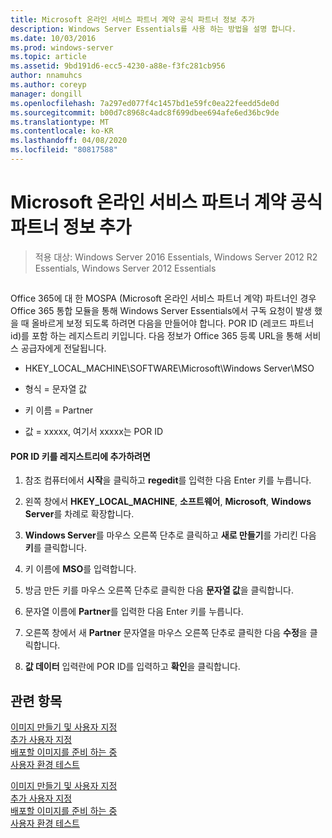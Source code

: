 ```yaml
---
title: Microsoft 온라인 서비스 파트너 계약 공식 파트너 정보 추가
description: Windows Server Essentials를 사용 하는 방법을 설명 합니다.
ms.date: 10/03/2016
ms.prod: windows-server
ms.topic: article
ms.assetid: 9bd191d6-ecc5-4230-a88e-f3fc281cb956
author: nnamuhcs
ms.author: coreyp
manager: dongill
ms.openlocfilehash: 7a297ed077f4c1457bd1e59fc0ea22feedd5de0d
ms.sourcegitcommit: b00d7c8968c4adc8f699dbee694afe6ed36bc9de
ms.translationtype: MT
ms.contentlocale: ko-KR
ms.lasthandoff: 04/08/2020
ms.locfileid: "80817588"
---
```

# <a name="add-microsoft-online-service-partner-agreement-partner-of-record-information"></a>Microsoft 온라인 서비스 파트너 계약 공식 파트너 정보 추가

>적용 대상: Windows Server 2016 Essentials, Windows Server 2012 R2 Essentials, Windows Server 2012 Essentials

##  <a name="BKMK_3rdLevelDomanNames"></a>   
 Office 365에 대 한 MOSPA (Microsoft 온라인 서비스 파트너 계약) 파트너인 경우 Office 365 통합 모듈을 통해 Windows Server Essentials에서 구독 요청이 발생 했을 때 올바르게 보정 되도록 하려면 다음을 만들어야 합니다. POR ID (레코드 파트너 id)를 포함 하는 레지스트리 키입니다. 다음 정보가 Office 365 등록 URL을 통해 서비스 공급자에게 전달됩니다.  
  
-   HKEY_LOCAL_MACHINE\SOFTWARE\Microsoft\Windows Server\MSO  
  
-   형식 = 문자열 값  
  
-   키 이름 = Partner  
  
-   값 = xxxxx, 여기서 xxxxx는 POR ID  
  
#### <a name="to-add-the-por-id-key-to-the-registry"></a>POR ID 키를 레지스트리에 추가하려면  
  
1.  참조 컴퓨터에서 **시작**을 클릭하고 **regedit**를 입력한 다음 Enter 키를 누릅니다.  
  
2.  왼쪽 창에서 **HKEY_LOCAL_MACHINE**, **소프트웨어**, **Microsoft**, **Windows Server**를 차례로 확장합니다.  
  
3.  **Windows Server**를 마우스 오른쪽 단추로 클릭하고 **새로 만들기**를 가리킨 다음 **키**를 클릭합니다.  
  
4.  키 이름에 **MSO**를 입력합니다.  
  
5.  방금 만든 키를 마우스 오른쪽 단추로 클릭한 다음 **문자열 값**을 클릭합니다.  
  
6.  문자열 이름에 **Partner**를 입력한 다음 Enter 키를 누릅니다.  
  
7.  오른쪽 창에서 새 **Partner** 문자열을 마우스 오른쪽 단추로 클릭한 다음 **수정**을 클릭합니다.  
  
8.  **값 데이터** 입력란에 POR ID를 입력하고 **확인**을 클릭합니다.  
  
## <a name="see-also"></a>관련 항목  

 [이미지  만들기 및 사용자 지정](Creating-and-Customizing-the-Image.md)  
 [추가 사용자 지정](Additional-Customizations.md)   
 [배포할 이미지를 준비 하는 중](Preparing-the-Image-for-Deployment.md)   
 [사용자 환경 테스트](Testing-the-Customer-Experience.md)

 [이미지  만들기 및 사용자 지정](../install/Creating-and-Customizing-the-Image.md)  
 [추가 사용자 지정](../install/Additional-Customizations.md)   
 [배포할 이미지를 준비 하는 중](../install/Preparing-the-Image-for-Deployment.md)   
 [사용자 환경 테스트](../install/Testing-the-Customer-Experience.md)

